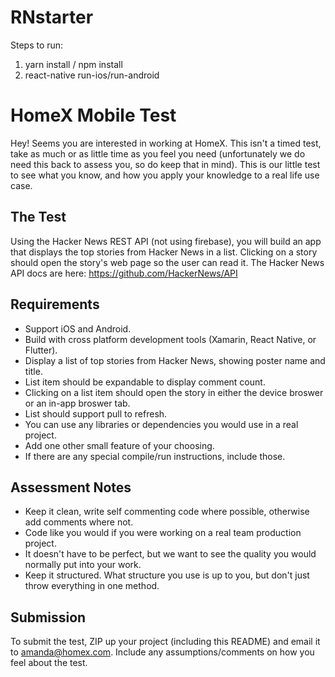 # RNstarter

Steps to run:

1. yarn install / npm install
2. react-native run-ios/run-android

# HomeX Mobile Test
Hey! Seems you are interested in working at HomeX. This isn't a timed test, take as much or as little time as you feel you need (unfortunately we do need this back to assess you, so do keep that in mind). This is our little test to see what you know, and how you apply your knowledge to a real life use case.
## The Test
Using the Hacker News REST API (not using firebase), you will build an app that displays the top stories from Hacker News in a list. Clicking on a story should open the story's web page so the user can read it. The Hacker News API docs are here: https://github.com/HackerNews/API
## Requirements
* Support iOS and Android.
* Build with cross platform development tools (Xamarin, React Native, or Flutter).
* Display a list of top stories from Hacker News, showing poster name and title.
* List item should be expandable to display comment count.
* Clicking on a list item should open the story in either the device broswer or an in-app broswer tab.
* List should support pull to refresh.
* You can use any libraries or dependencies you would use in a real project.
* Add one other small feature of your choosing.
* If there are any special compile/run instructions, include those.
## Assessment Notes
* Keep it clean, write self commenting code where possible, otherwise add comments where not. 
* Code like you would if you were working on a real team production project.
* It doesn't have to be perfect, but we want to see the quality you would normally put into your work.
* Keep it structured. What structure you use is up to you, but don't just throw everything in one method.
## Submission
To submit the test, ZIP up your project (including this README) and email it to [amanda@homex.com](mailto:amanda@homex.com).
Include any assumptions/comments on how you feel about the test.
